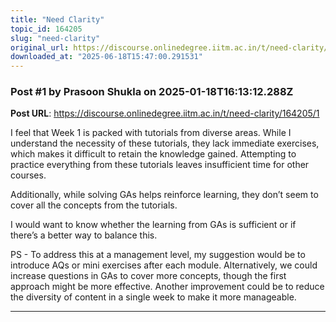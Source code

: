 ```yaml
---
title: "Need Clarity"
topic_id: 164205
slug: "need-clarity"
original_url: https://discourse.onlinedegree.iitm.ac.in/t/need-clarity/164205
downloaded_at: "2025-06-18T15:47:00.291531"
---
```


### Post #1 by Prasoon Shukla on 2025-01-18T16:13:12.288Z
**Post URL**: https://discourse.onlinedegree.iitm.ac.in/t/need-clarity/164205/1

I feel that Week 1 is packed with tutorials from diverse areas. While I understand the necessity of these tutorials, they lack immediate exercises, which makes it difficult to retain the knowledge gained. Attempting to practice everything from these tutorials leaves insufficient time for other courses.

Additionally, while solving GAs helps reinforce learning, they don’t seem to cover all the concepts from the tutorials.

I would want to know whether the learning from GAs is sufficient or if there’s a better way to balance this.

PS - To address this at a management level, my suggestion would be to introduce AQs  or  mini exercises after each module. Alternatively, we could increase questions in GAs to cover more concepts, though the first approach might be more effective. Another improvement could be to reduce the diversity of content in a single week to make it more manageable.

---
